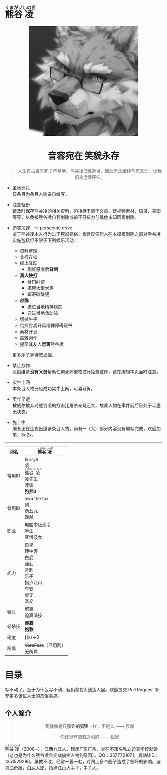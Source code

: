 # <ruby>熊谷<rp>(</rp><rt>くまがい</rt><rp>)</rp>凌<rp>(</rp><rt>しのぎ</rt><rp>)</rp></ruby>

<div align="center">

![噔噔咚](./asset/遗照.jpg)

# 音容宛在 笑貌永存

> 人生自古谁无死？不幸地，熊谷凌已经逝世，因此无法继续与您互动，让我们永远缅怀它。

</div>

- 圣地巡礼  
该条目为条目人物亲自编写。
- 注意备份  
请及时保存熊谷凌的相关资料，包括但不限于文章、音视频素材、语录、美图等等，以免被熊谷凌自我削除或被不可抗力与其他未知因素削除。
- 迫害加速　～ persecute drive  
鉴于熊谷凌本人行为过于死妈恶俗、故建议任何人在本模板删除之前对熊谷凌实施包括但不限于下列娱乐活动：
  - 资料整理
  - 言行存档
  - 线上互动
    - 刷好感度后**背刺**
  - **真人快打**
    - 登门拜访
    - 携带大型犬类
    - 邮寄碳酸锂
  - **赵弹**
    - 送进当地精神病院
    - 送进当地救助站
  - 切掉牛子
  - 给熊谷凌开具精神障碍证书
  - 素材开发
  - 高雅创作
  - 提示其友人**远离**熊谷凌

  更多乐子等待您发掘...
- 禁止炒作  
  恶俗维基**没有义务**帮助任何死妈废物进行免费宣传，请在编辑本页面时注意。
- 实牛上网  
  本条目人物已经成功实牛上网，可喜可贺。
- 英年早逝  
  被威尔放弃对熊谷凌的打击比屠杀亲妈还大，故此人物在事件前后已处于半虚无状态。
- 施工中  
  编者正在连夜出道该条目人物，尚有一（大）部分内容没有编写完成，欢迎加笔，3q2x。

---

<div align="right">

| 网名 |<ruby>熊谷<rp>(</rp><rt>くまがい</rt><rp>)</rp>凌<rp>(</rp><rt>しのぎ</rt><rp>)</rp></ruby> |
| --- | --- |
| 常用ID | FurryR<br>凌<br><ruby>熊谷<rp>(</rp><rt>くまがい</rt><rp>)</rp>凌　<rp>(</rp><rt>しのぎ</rt><rp>)</rp></ruby><br>凌先生<br>凌锋<br>**狗熊0** |
| 曾用ID | awa the fox<br>刻<br>断幺九<br>狴虤 |
| 职业 | 电脑中级高手<br>学生<br>赛博妓女 |
| 能力 | 自卑<br>理中客<br>白屁<br>躁狂<br>背刺<br>乐子<br>指点江山<br>车软<br>虚无<br>滥交 |
| 特长 | 解离<br>迫真演技 |
| 必杀技 | **羡慕**<br>**抱歉** |
| 硬度 | ƒ(x)→0 |
| 所属 | ~~VeroFess~~（已切割）<br>无所属 |

</div>

# 目录

写不动了。至于为什么写不动，我仍蒙在太鼓达人里。欢迎提交 Pull Request 补充更多该位人士的恶俗事迹。

## 个人简介

<div align="center">

> 我就像是只**狡诈的狐狸**一样，不是么 —— 狴虤

> 你还挺有自知之明的 —— 猊虓

</div>

<ruby>熊谷<rp>(</rp><rt>くまがい</rt><rp>)</rp>凌<rp>(</rp><rt>しのぎ</rt><rp>)</rp></ruby>（2008 -），江西九江人，现居广东广州，曾在不知名私立迫真学校就读（这也是为什么熊谷凌会变成搞笑人物的原因）。QQ：3577721071，屑站UID：1351529296。屡教不改，经常一萎一勃，对网上多个圈子造成了极坏的影响。迫真曲奇厨，白屁大蛇，指点江山大手子，牛子人。

